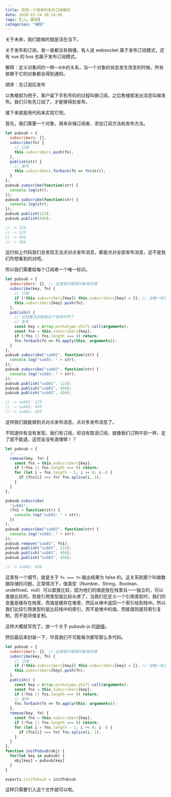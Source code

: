 ```yaml
---
title: 实现一个简单的发布订阅模式
date: 2020-03-24 16:24:05
tags: [js, 基础]
categories: "编程"
---
```


关于未来，我们能做的就是活在当下。

关于发布和订阅，我一直都没有搞懂，有人说 websocket 属于发布订阅模式，还有 vue 的 bus 也属于发布订阅模式。

解释：定义对象间的一种`一对多`的关系，当一个对象的状态发生改变的时候，所有依赖于它的对象都会得到通知。

顺序：先订阅后发布

以售楼部为例子，客户留下手机号码的过程叫做订阅，之后售楼部发出消息叫做发布。我们只有先订阅了，才能够得到发布。

<!-- more -->

接下来就是用代码来实现它吧。

首先，我们需要一个对象，用来存储订阅者、添加订阅方法和发布方法。

```js
let pubsub = {
  subscribers: [],
  subscribe(fn) {
    // 订阅
    this.subscribers.push(fn);
  },
  publish(str) {
    // 发布
    this.subscribers.forEach(fn => fn(str));
  }
};
pubsub.subscribe(function(str) {
  console.log(str);
});
pubsub.subscribe(function(str) {
  console.log(str);
});
pubsub.publish(123);
pubsub.publish(456);

// -> 123
// -> 123
// -> 456
// -> 456
```

运行如上代码我们会发现无法点对点发布消息，都是点对全部发布消息，这不是我们所想看到的对吧。

所以我们需要给每个订阅者一个唯一标识。

```js
let pubsub = {
  subscribers: {}, // 这里我们使用对象来存储
  subscribe(key, fn) {
    // 订阅
    if (!this.subscribers[key]) this.subscribers[key] = []; // 当唯一标识不存在的时候，创建唯一标识
    this.subscribers[key].push(fn);
  },
  publish() {
    // 比较重点的就是这个发布环节了
    // 发布
    const key = Array.prototype.shift.call(arguments);
    const fns = this.subscribers[key];
    if (!fns || fns.length === 0) return;
    fns.forEach(fn => fn.apply(this, arguments));
  }
};
pubsub.subscribe("sub01", function(str) {
  console.log("sub01: " + str);
});
pubsub.subscribe("sub02", function(str) {
  console.log("sub02: " + str);
});
pubsub.publish("sub01", 123);
pubsub.publish("sub01", 456);
pubsub.publish("sub02", 456);

// -> sub01: 123
// -> sub01: 456
// -> sub02: 456
```

这样我们就能做到点对点发布消息，点对多发布消息了。

不知道你有没有发现，我们有订阅，却没有取消订阅，就像我们订购牛奶一样，定了就不能退，这完全没有道理嘛！？

```js
let pubsub = {
  // ...
  remove(key, fn) {
    const fns = this.subscribers[key];
    if (!fns || fns.length === 0) return;
    for (let i = fns.length - 1; i >= 0; i--) {
      if (fns[i] === fn) fns.splice(i, 1);
    }
  }
};

pubsub.subscribe(
  "sub01",
  (fn1 = function(str) {
    console.log("sub01: " + str);
  })
);
pubsub.subscribe("sub02", function(str) {
  console.log("sub02: " + str);
});
pubsub.remove("sub01", fn1);
pubsub.publish("sub01", 123);
pubsub.publish("sub01", 456);
pubsub.publish("sub02", 456);

// -> sub02: 456
```

这里有一个细节，就是关于 `fn === fn` 输出结果为 false 的。这关系到那个叫做数据存储的问题，正常情况下，值类型（Number、String、Boolean、undefined、null）可以直接比较，因为他们的值是放在栈里且一一独立的，可以直接比较的。但是引用类型就比较头疼了，当我们在定义一个引用类型时，我们的变量是缓存在栈里，而值是缓存在堆里，然后从堆中返回一个索引给到栈中。所以我们比较引用类型时是比较栈中的索引，而不是堆中的值。而赋值则是将索引复制，而不是将值复制。

这样大概就写完了。放一个关于 pubsub-js 的[链接](https://github.com/mroderick/PubSubJS)。

然后最后来封装一下，毕竟我们不可能每次都写那么多代码。

```js
let pubsub = {
  subscribers: {}, // 这里我们使用对象来存储
  subscribe(key, fn) {
    // 订阅
    if (!this.subscribers[key]) this.subscribers[key] = []; // 当唯一标识不存在的时候，创建唯一标识
    this.subscribers[key].push(fn);
  },
  publish() {
    const key = Array.prototype.shift.call(arguments);
    const fns = this.subscribers[key];
    if (!fns || fns.length === 0) return;
    // 发布
    fns.forEach(fn => fn.apply(this, arguments));
  },
  remove(key, fn) {
    const fns = this.subscribers[key];
    if (!fns || fns.length === 0) return;
    for (let i = fns.length - 1; i >= 0; i--) {
      if (fns[i] === fn) fns.splice(i, 1);
    }
  }
};
function initPubsub(obj) {
  for(let key in pubsub) {
    obj[key] = pubsub[key]
  }
}

exports.initPubsub = initPubsub
```

这样只需要引入这个文件就可以啦。
